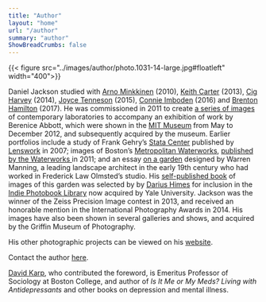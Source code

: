 ```yaml
---
title: "Author"
layout: "home"
url: "/author"
summary: "author"
ShowBreadCrumbs: false
---
```


{{< figure src="../images/author/photo.1031-14-large.jpg#floatleft" width="400">}}

<p>Daniel Jackson studied with <a target="_blank" href="https://www.artsy.net/artist/arno-rafael-minkkinen-1">Arno Minkkinen</a> (2010), <a target="_blank" href="http://www.keithcarterphotographs.com/">Keith Carter</a> (2013), <a href="http://www.cigharvey.com/">Cig Harvey</a> (2014), <a target="_blank" href="https://www.artsy.net/artist/joyce-tenneson">Joyce Tenneson</a> (2015), <a target="_blank" href="http://connieimboden.com/">Connie Imboden</a> (2016) and <a target="_blank" href="http://www.brentonhamilton.com/">Brenton Hamilton</a> (2017). He was commissioned in 2011 to create <a target="_blank" href="http://dnj.photo/projects/dark">a series of images </a>of contemporary laboratories to accompany an exhibition of work by Berenice Abbott, which were shown in the <a target="_blank" href="http://mitmuseum.mit.edu/exhibition/dark-machines">MIT Museum</a> from May to December 2012, and subsequently acquired by the museum. Earlier portfolios include a study of Frank Gehry’s <a target="_blank" href="http://dnj.photo/projects/stata">Stata Center</a> published by <a target="_blank" href="http://www.lenswork.com/previewpages/lw070preview.pdf">Lenswork</a> in 2007; images of Boston’s <a target="_blank" href="http://dnj.photo/projects/waterworks/">Metropolitan Waterworks</a>, <a target="_blank" href="https://www.amazon.com/Architecture-Metropolitan-Waterworks-Daniel-Jackson/dp/1463510381">published by the Waterworks </a>in 2011; and an essay <a target="_blank" href="http://dnj.photo/projects/garden">on a garden</a> designed by Warren Manning, a leading landscape architect in the early 19th century who had worked in Frederick Law Olmsted’s studio. His <a target="_blank" href="http://www.blurb.com/b/2320402-in-nature-s-garden">self-published book</a> of images of this garden was selected by by <a target="_blank" href="https://twitter.com/dariushimes">Darius Himes</a> for inclusion in the <a target="_blank" href="http://www.indiephotobooklibrary.org/2016/04/in-natures-garden/">Indie Photobook Library</a> now acquired by Yale University. Jackson was the winner of the Zeiss Precision Image contest in 2013, and received an honorable mention in the International Photography Awards in 2014. His images have also been shown in several galleries and shows, and acquired by the Griffin Museum of Photography.&nbsp;</p><p>His other photographic projects can be viewed on his <a target="_blank" href="http://danieljackson.photo">website</a>.&nbsp;</p><p>Contact the author <a href="/contact">here</a>.</p><p><a target="_blank" href="https://www2.bc.edu/david-karp/">David Karp</a>, who contributed the foreword, is Emeritus Professor of Sociology at Boston College,&nbsp;and author of<em> Is It Me or My Meds? Living with Antidepressants</em> and other books on depression and mental illness.</p>